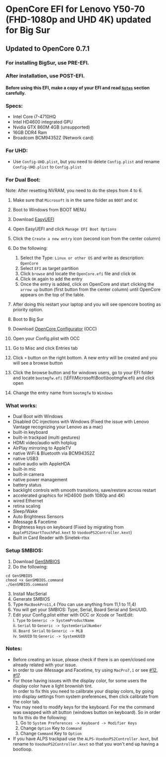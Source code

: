 # OpenCore EFI for Lenovo Y50-70 (FHD-1080p and UHD 4K) updated for Big Sur
## Updated to OpenCore 0.7.1

### For installing BigSur, use PRE-EFI.
### After installation, use POST-EFI.

#### Before using this EFI, make a copy of your EFI and read [`Notes`](#Notes) section carefully.

### Specs:
  - Intel Core i7-4710HQ
  - Intel HD4600 integrated GPU
  - Nvidia GTX 860M 4GB (unsupported)
  - 16GB DDR4 Ram
  - Broadcom BCM94352Z (Network card)
  
  
  
  ### For UHD:
  - Use `Config-UHD.plist`, but you need to delete `Config.plist` and rename `Config-UHD.plist` to `Config.plist`
  
  
  ### For Dual Boot:
  Note: After resetting NVRAM, you need to do the steps from 4 to 6.
  
 1.  Make sure that `Microsoft` is in the same folder as `BOOT` and `OC`
 2. Boot to Windows from BOOT MENU
 3. Download [EasyUEFI](https://www.easyuefi.com/index-us.html)
 4. Open EasyUEFI and click `Manage EFI Boot Options`
 5. Click the `Create a new entry` icon (second icon from the center column)
 6. Do the following:
    
    1. Select the Type: `Linux or other OS` and write as description: `OpenCore`
    2. Select `EFI` as target partition
    3. Click `browse` and locate the `OpenCore.efi` file and click `OK`
    4. Click `OK` again to add the entry
    5. Once the entry is added, click on OpenCore and start clicking the `arrow up` button (first button from the center column) until OpenCore appears on the top of the table.
    
 7. After doing this restart your laptop and you will see opencore booting as priority option.
 8. Boot to Big Sur
 9. Download  [OpenCore Configurator](https://mackie100projects.altervista.org/download-opencore-configurator) (OCC) 
 10. Open your Config.plist with OCC
 11. Go to Misc and click Entries tab
 12. Click `+` button on the right bottom. A new entry will be created and you will see a browse button
 13. Click the browse button and for windows users, go to your EFI folder  and locate `bootmgfw.efi`  (\EFI\Microsoft\Boot\bootmgfw.efi) and click open
 14. Change the entry name from `bootmgfw` to `Windows`<br>
  

 
 ### What works:
 
 - Dual Boot with Windows
 - Disabled OC injections with Windows (Fixed the issue with Lenovo Vantage recognizing your Lenovo as a mac)
 - built-in keyboard
 - built-in trackpad (multi gestures)
 - HDMI video/audio with hotplug
 - AirPlay mirroring to AppleTV
 - native WiFi & Bluetooth via BCM94352Z
 - native USB3
 - native audio with AppleHDA
 - built-in mic
 - built-in camera
 - native power management
 - battery status
 - backlight controls with smooth transitions, save/restore across restart
 - accelerated graphics for HD4600 (both 1080p and 4K)
 - wired Ethernet
 - retina scaling
 - Sleep/Wake
 - Auto Brightness Sensors
 - iMessage & Facetime
 - Brightness keys on keyboard (Fixed by migrating from `ApplePS2SmartTouchPad.kext` to `VoodooPS2Controller.kext`)
 - Built in Card Reader with Sinetek-rtsx

### Setup SMBIOS:

1. Download [GenSMBIOS](https://github.com/corpnewt/GenSMBIOS)
2. Do the following:
```
cd GenSMBIOS
chmod +x GenSMBIOS.command
./GenSMBIOS.command
```
3. Install MacSerial
4. Generate SMBIOS
5. Type `MacBookPro11,4` (You can use anything from 11,1 to 11,4)
6. You will get your SMBIOS: Type, Serial, Board Serial and SmUUID.
7. Edit your Config.plist either with OCC or Xcode or TextEdit: <br>
  i. `Type` to `Generic -> SystemProductName` <br>
  ii. `Serial` to `Generic -> SystemSerialNumber` <br>
  iii. `Board Serial` to `Generic -> MLB` <br>
  iv. `SmUUID` to `Generic -> SystemUUID` <br>


### Notes: 
- Before creating an issue, please check if there is an open/closed one already related with your issue.<br>
- In order to use iMessage and Facetime, try using `MacPro7,1` or see [#12](https://github.com/GeekyCoder7/OpenCore-EFI-Lenovo-Y50-70/issues/12#issuecomment-754111916), [#17](https://github.com/GeekyCoder7/OpenCore-EFI-Lenovo-Y50-70/issues/17).<br>
- For those having issues with the display color, for some users the display color have a light brownish tint. <br>
In order to fix this you need to calibrate your display colors, by going into display settings from system preferences, then click calibrate from the color tab. <br>
- You may need to modify keys for the keyboard. For me the command was swapped with alt button (windows button on keyboard). So in order to fix this do the following: <br>
  1. Go to `System Preferences -> Keyboard -> Modifier Keys` <br>
  2. Change `Option` Key to `Command` <br>
  3. Change  `Command` Key to `Option` <br>
- If you have ALPS trackpad use the `ALPS-VoodooPS2Controller.kext`, but rename to `VoodooPS2Controller.kext` so that you won't end up having a bootloop. <br>
